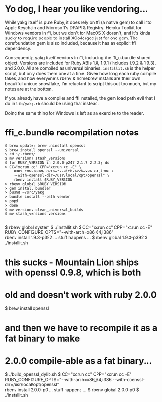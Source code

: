 Yo dog, I hear you like vendoring...
====================================

While yakg itself is pure Ruby, it does rely on ffi (a native gem) to
call into Apple Keychain and Microsoft's DPAPI & Registry.  Heroku
Toolkit for Windows vendors in ffi, but we don't for MacOS X doesn't,
and it's kinda sucky to require people to install XCode/gcc just for
one gem.  The corefoundation gem is also included, because it has an
explicit ffi dependency.

Consequently, yakg itself vendors in ffi, including the ffi_c.bundle
shared object. Versions are included for Ruby ABIs 1.8, 1.9.1
(includes 1.9.2 & 1.9.3), and 2.0.0. All are compiled as universal
binaries. `installit.sh` is the helper script, but only does them one
at a time. Given how long each ruby compile takes, and how everyone's
rbenv & homebrew installs are their own beautiful unique snowflake,
I'm reluctant to script this out too much, but my notes are at the
bottom.

If you already have a compiler and ffi installed, the gem load path
evil that I do in `lib/yakg.rb` should be using that instead.

Doing the same thing for Windows is left as an exercise to the reader.

ffi_c.bundle recompilation notes
================================

```
$ brew update; brew uninstall openssl
$ brew install openssl --universal
$ cd ~/.rbenv/
$ mv versions stash_versions
$ for RUBY_VERSION in 2.0.0-p247 2.1.7 2.2.3; do
> CC="xcrun cc" CPP="xcrun cc -E" \
    RUBY_CONFIGURE_OPTS="--with-arch=x86_64,i386 \
    --with-openssl-dir=/usr/local/opt/openssl" \
    rbenv install $RUBY_VERSION
> rbenv global $RUBY_VERSION
> gem install bundler
> pushd ~/src/yakg
> bundle install --path vendor
> popd
> done
$ mv versions clean_universal_builds
$ mv stash_versions versions 


```
$ rbenv global system
$ ./installit.sh
$ CC="xcrun cc" CPP="xcrun cc -E" \
  RUBY_CONFIGURE_OPTS="--with-arch=x86_64,i386" \
  rbenv install 1.9.3-p392
... stuff happens ...
$ rbenv global 1.9.3-p392
$ ./installit.sh
# this sucks - Mountain Lion ships with openssl 0.9.8, which is both
# old and doesn't work with ruby 2.0.0
$ brew install openssl
# and then we have to recompile it as a fat binary to make
# 2.0.0 compile-able as a fat binary...
$ ./build_openssl_dylib.sh
$ CC="xcrun cc" CPP="xcrun cc -E" \
  RUBY_CONFIGURE_OPTS="--with-arch=x86_64,i386 --with-openssl-dir=/usr/local/opt/openssl" \
  rbenv install 2.0.0-p0
... stuff happens ...
$ rbenv global 2.0.0-p0
$ ./installit.sh
```
